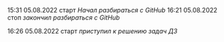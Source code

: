 15:31 05.08.2022 старт *Начал разбираться с GitHub*
16:21 05.08.2022 стоп *закончил разбираться с GitHub*

16:26 05.08.2022 старт *приступил к решению задач ДЗ*
